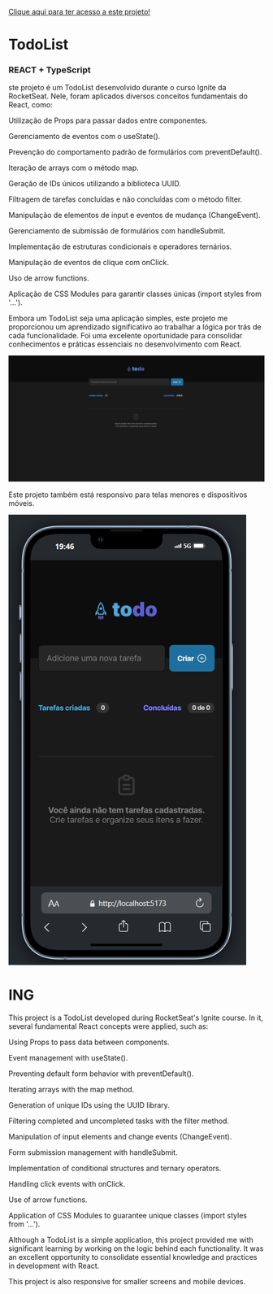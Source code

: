 <a href="">Clique aqui para ter acesso a este projeto!<a>

<h1>TodoList</h1>

<h3>REACT + TypeScript</h3>

<p>ste projeto é um TodoList desenvolvido durante o curso Ignite da RocketSeat. Nele, foram aplicados diversos conceitos fundamentais do React, como:

Utilização de Props para passar dados entre componentes.

Gerenciamento de eventos com o useState().

Prevenção do comportamento padrão de formulários com preventDefault().

Iteração de arrays com o método map.

Geração de IDs únicos utilizando a biblioteca UUID.

Filtragem de tarefas concluídas e não concluídas com o método filter.

Manipulação de elementos de input e eventos de mudança (ChangeEvent).

Gerenciamento de submissão de formulários com handleSubmit.

Implementação de estruturas condicionais e operadores ternários.

Manipulação de eventos de clique com onClick.

Uso de arrow functions.

Aplicação de CSS Modules para garantir classes únicas (import styles from '...').

Embora um TodoList seja uma aplicação simples, este projeto me proporcionou um aprendizado significativo ao trabalhar a lógica por trás de cada funcionalidade. Foi uma excelente oportunidade para consolidar conhecimentos e práticas essenciais no desenvolvimento com React.<p>

![alt text](image.png)

<p>Este projeto também está responsivo para telas menores e dispositivos móveis.</p>

![alt text](image-1.png)



<h1>ING</h1>

<p>This project is a TodoList developed during RocketSeat's Ignite course. In it, several fundamental React concepts were applied, such as:

Using Props to pass data between components.

Event management with useState().

Preventing default form behavior with preventDefault().

Iterating arrays with the map method.

Generation of unique IDs using the UUID library.

Filtering completed and uncompleted tasks with the filter method.

Manipulation of input elements and change events (ChangeEvent).

Form submission management with handleSubmit.

Implementation of conditional structures and ternary operators.

Handling click events with onClick.

Use of arrow functions.

Application of CSS Modules to guarantee unique classes (import styles from '...').

<p>Although a TodoList is a simple application, this project provided me with significant learning by working on the logic behind each functionality. It was an excellent opportunity to consolidate essential knowledge and practices in development with React.<p>


<p>This project is also responsive for smaller screens and mobile devices.</p>
